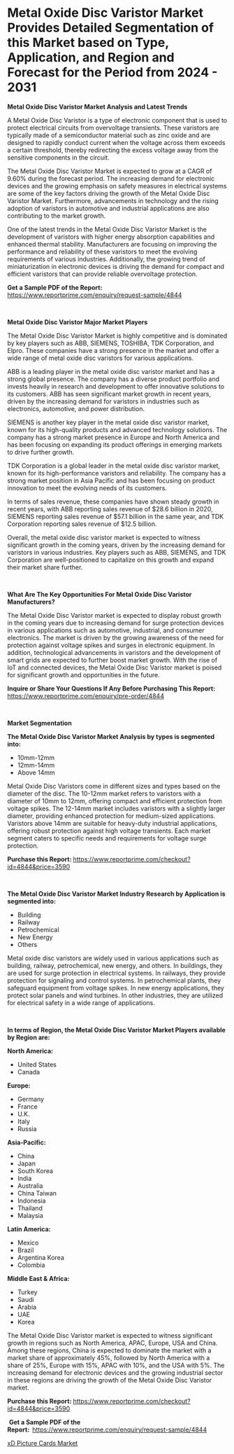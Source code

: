 <p><h1>Metal Oxide Disc Varistor Market Provides Detailed Segmentation of this Market based on Type, Application, and Region and Forecast for the Period from 2024 - 2031</h1></p><p><strong>Metal Oxide Disc Varistor Market Analysis and Latest Trends</strong></p>
<p><p>A Metal Oxide Disc Varistor is a type of electronic component that is used to protect electrical circuits from overvoltage transients. These varistors are typically made of a semiconductor material such as zinc oxide and are designed to rapidly conduct current when the voltage across them exceeds a certain threshold, thereby redirecting the excess voltage away from the sensitive components in the circuit.</p><p>The Metal Oxide Disc Varistor Market is expected to grow at a CAGR of 9.60% during the forecast period. The increasing demand for electronic devices and the growing emphasis on safety measures in electrical systems are some of the key factors driving the growth of the Metal Oxide Disc Varistor Market. Furthermore, advancements in technology and the rising adoption of varistors in automotive and industrial applications are also contributing to the market growth.</p><p>One of the latest trends in the Metal Oxide Disc Varistor Market is the development of varistors with higher energy absorption capabilities and enhanced thermal stability. Manufacturers are focusing on improving the performance and reliability of these varistors to meet the evolving requirements of various industries. Additionally, the growing trend of miniaturization in electronic devices is driving the demand for compact and efficient varistors that can provide reliable overvoltage protection.</p></p>
<p><strong>Get a Sample PDF of the Report:&nbsp;</strong> <a href="https://www.reportprime.com/enquiry/request-sample/4844">https://www.reportprime.com/enquiry/request-sample/4844</a></p>
<p>&nbsp;</p>
<p><strong>Metal Oxide Disc Varistor Major Market Players</strong></p>
<p><p>The Metal Oxide Disc Varistor Market is highly competitive and is dominated by key players such as ABB, SIEMENS, TOSHIBA, TDK Corporation, and Elpro. These companies have a strong presence in the market and offer a wide range of metal oxide disc varistors for various applications.</p><p>ABB is a leading player in the metal oxide disc varistor market and has a strong global presence. The company has a diverse product portfolio and invests heavily in research and development to offer innovative solutions to its customers. ABB has seen significant market growth in recent years, driven by the increasing demand for varistors in industries such as electronics, automotive, and power distribution.</p><p>SIEMENS is another key player in the metal oxide disc varistor market, known for its high-quality products and advanced technology solutions. The company has a strong market presence in Europe and North America and has been focusing on expanding its product offerings in emerging markets to drive further growth.</p><p>TDK Corporation is a global leader in the metal oxide disc varistor market, known for its high-performance varistors and reliability. The company has a strong market position in Asia Pacific and has been focusing on product innovation to meet the evolving needs of its customers.</p><p>In terms of sales revenue, these companies have shown steady growth in recent years, with ABB reporting sales revenue of $28.6 billion in 2020, SIEMENS reporting sales revenue of $57.1 billion in the same year, and TDK Corporation reporting sales revenue of $12.5 billion.</p><p>Overall, the metal oxide disc varistor market is expected to witness significant growth in the coming years, driven by the increasing demand for varistors in various industries. Key players such as ABB, SIEMENS, and TDK Corporation are well-positioned to capitalize on this growth and expand their market share further.</p></p>
<p>&nbsp;</p>
<p><strong>What Are The Key Opportunities For Metal Oxide Disc Varistor Manufacturers?</strong></p>
<p><p>The Metal Oxide Disc Varistor market is expected to display robust growth in the coming years due to increasing demand for surge protection devices in various applications such as automotive, industrial, and consumer electronics. The market is driven by the growing awareness of the need for protection against voltage spikes and surges in electronic equipment. In addition, technological advancements in varistors and the development of smart grids are expected to further boost market growth. With the rise of IoT and connected devices, the Metal Oxide Disc Varistor market is poised for significant growth and opportunities in the future.</p></p>
<p><strong>Inquire or Share Your Questions If Any Before Purchasing This Report:</strong> <a href="https://www.reportprime.com/enquiry/pre-order/4844">https://www.reportprime.com/enquiry/pre-order/4844</a></p>
<p>&nbsp;</p>
<p><strong>Market Segmentation</strong></p>
<p><strong>The Metal Oxide Disc Varistor Market Analysis by types is segmented into:</strong></p>
<p><ul><li>10mm-12mm</li><li>12mm-14mm</li><li>Above 14mm</li></ul></p>
<p><p>Metal Oxide Disc Varistors come in different sizes and types based on the diameter of the disc. The 10-12mm market refers to varistors with a diameter of 10mm to 12mm, offering compact and efficient protection from voltage spikes. The 12-14mm market includes varistors with a slightly larger diameter, providing enhanced protection for medium-sized applications. Varistors above 14mm are suitable for heavy-duty industrial applications, offering robust protection against high voltage transients. Each market segment caters to specific needs and requirements for voltage surge protection.</p></p>
<p><strong>Purchase this Report:&nbsp;</strong><a href="https://www.reportprime.com/checkout?id=4844&price=3590">https://www.reportprime.com/checkout?id=4844&price=3590</a></p>
<p>&nbsp;</p>
<p><strong>The Metal Oxide Disc Varistor Market Industry Research by Application is segmented into:</strong></p>
<p><ul><li>Building</li><li>Railway</li><li>Petrochemical</li><li>New Energy</li><li>Others</li></ul></p>
<p><p>Metal oxide disc varistors are widely used in various applications such as building, railway, petrochemical, new energy, and others. In buildings, they are used for surge protection in electrical systems. In railways, they provide protection for signaling and control systems. In petrochemical plants, they safeguard equipment from voltage spikes. In new energy applications, they protect solar panels and wind turbines. In other industries, they are utilized for electrical safety in a wide range of applications.</p></p>
<p>&nbsp;</p>
<p><strong>In terms of Region, the Metal Oxide Disc Varistor Market Players available by Region are:</strong></p>
<p>
    <p> <strong> North America: </strong>
        <ul>
            <li>United States</li>
            <li>Canada</li>
        </ul>
        </p> 
    <p> <strong> Europe: </strong>
        <ul>
            <li>Germany</li>
            <li>France</li>
            <li>U.K.</li>
            <li>Italy</li>
            <li>Russia</li>
        </ul>
        </p> 
    <p> <strong> Asia-Pacific: </strong>
        <ul>
            <li>China</li>
            <li>Japan</li>
            <li>South Korea</li>
            <li>India</li>
            <li>Australia</li>
            <li>China Taiwan</li>
            <li>Indonesia</li>
            <li>Thailand</li>
            <li>Malaysia</li>
        </ul>
        </p> 
    <p> <strong> Latin America: </strong>
        <ul>
            <li>Mexico</li>
            <li>Brazil</li>
            <li>Argentina Korea</li>
            <li>Colombia</li>
        </ul>
        </p> 
    <p> <strong> Middle East & Africa: </strong>
        <ul>
            <li>Turkey</li>
            <li>Saudi</li>
            <li>Arabia</li>
            <li>UAE</li>
            <li>Korea</li>
        </ul>
    </p>
    </p>
<p><p>The Metal Oxide Disc Varistor market is expected to witness significant growth in regions such as North America, APAC, Europe, USA and China. Among these regions, China is expected to dominate the market with a market share of approximately 45%, followed by North America with a share of 25%, Europe with 15%, APAC with 10%, and the USA with 5%. The increasing demand for electronic devices and the growing industrial sector in these regions are driving the growth of the Metal Oxide Disc Varistor market.</p></p>
<p><strong>Purchase this Report: </strong><a href="https://www.reportprime.com/checkout?id=4844&price=3590">https://www.reportprime.com/checkout?id=4844&price=3590</a></p>
<p>&nbsp;<strong>Get a Sample PDF of the Report:&nbsp;&nbsp;</strong><a href="https://www.reportprime.com/enquiry/request-sample/4844">https://www.reportprime.com/enquiry/request-sample/4844</a></p>
<p><strong></strong></p>
<p><p><a href="https://github.com/pizolina/Market-Research-Report-List-3/blob/main/xd-picture-cards-market.md">xD Picture Cards Market</a></p></p>